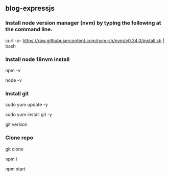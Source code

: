 ## blog-expressjs

### Install node version manager (nvm) by typing the following at the command line.
 curl -o- https://raw.githubusercontent.com/nvm-sh/nvm/v0.34.0/install.sh | bash

### Install node 18nvm install <lasted version>
 npm -v
 
 node -v

### Install git
 sudo yum update -y
 
 sudo yum install git -y
 
 git version

### Clone repo
 git clone <repo>
 
 npm i
 
 npm start
